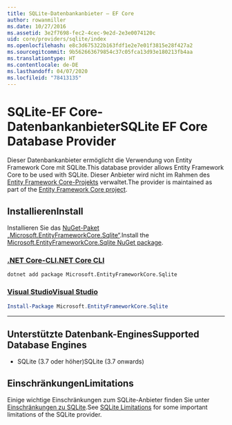 ```yaml
---
title: SQLite-Datenbankanbieter – EF Core
author: rowanmiller
ms.date: 10/27/2016
ms.assetid: 3e2f7698-fec2-4cec-9e2d-2e3e0074120c
uid: core/providers/sqlite/index
ms.openlocfilehash: e8c3d675322b163fdf1e2e7e01f3815e28f427a2
ms.sourcegitcommit: 9b562663679854c37c05fca13d93e180213fb4aa
ms.translationtype: HT
ms.contentlocale: de-DE
ms.lasthandoff: 04/07/2020
ms.locfileid: "78413135"
---
```

# <a name="sqlite-ef-core-database-provider"></a><span data-ttu-id="54792-102">SQLite-EF Core-Datenbankanbieter</span><span class="sxs-lookup"><span data-stu-id="54792-102">SQLite EF Core Database Provider</span></span>

<span data-ttu-id="54792-103">Dieser Datenbankanbieter ermöglicht die Verwendung von Entity Framework Core mit SQLite.</span><span class="sxs-lookup"><span data-stu-id="54792-103">This database provider allows Entity Framework Core to be used with SQLite.</span></span> <span data-ttu-id="54792-104">Dieser Anbieter wird nicht im Rahmen des [Entity Framework Core-Projekts](https://github.com/aspnet/EntityFrameworkCore) verwaltet.</span><span class="sxs-lookup"><span data-stu-id="54792-104">The provider is maintained as part of the [Entity Framework Core project](https://github.com/aspnet/EntityFrameworkCore).</span></span>

## <a name="install"></a><span data-ttu-id="54792-105">Installieren</span><span class="sxs-lookup"><span data-stu-id="54792-105">Install</span></span>

<span data-ttu-id="54792-106">Installieren Sie das [NuGet-Paket „Microsoft.EntityFrameworkCore.Sqlite“](https://www.nuget.org/packages/Microsoft.EntityFrameworkCore.Sqlite/).</span><span class="sxs-lookup"><span data-stu-id="54792-106">Install the [Microsoft.EntityFrameworkCore.Sqlite NuGet package](https://www.nuget.org/packages/Microsoft.EntityFrameworkCore.Sqlite/).</span></span>

### <a name="net-core-cli"></a>[<span data-ttu-id="54792-107">.NET Core-CLI</span><span class="sxs-lookup"><span data-stu-id="54792-107">.NET Core CLI</span></span>](#tab/dotnet-core-cli)

```dotnetcli
dotnet add package Microsoft.EntityFrameworkCore.Sqlite
```

### <a name="visual-studio"></a>[<span data-ttu-id="54792-108">Visual Studio</span><span class="sxs-lookup"><span data-stu-id="54792-108">Visual Studio</span></span>](#tab/vs)

``` powershell
Install-Package Microsoft.EntityFrameworkCore.Sqlite
```

***

## <a name="supported-database-engines"></a><span data-ttu-id="54792-109">Unterstützte Datenbank-Engines</span><span class="sxs-lookup"><span data-stu-id="54792-109">Supported Database Engines</span></span>

* <span data-ttu-id="54792-110">SQLite (3.7 oder höher)</span><span class="sxs-lookup"><span data-stu-id="54792-110">SQLite (3.7 onwards)</span></span>

## <a name="limitations"></a><span data-ttu-id="54792-111">Einschränkungen</span><span class="sxs-lookup"><span data-stu-id="54792-111">Limitations</span></span>

<span data-ttu-id="54792-112">Einige wichtige Einschränkungen zum SQLite-Anbieter finden Sie unter [Einschränkungen zu SQLite](limitations.md).</span><span class="sxs-lookup"><span data-stu-id="54792-112">See [SQLite Limitations](limitations.md) for some important limitations of the SQLite provider.</span></span>

